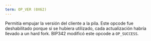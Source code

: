 ```yaml
---
term: OP_VER (0X62)
---
```


Permitía empujar la versión del cliente a la pila. Este opcode fue deshabilitado porque si se hubiera utilizado, cada actualización habría llevado a un hard fork. BIP342 modificó este opcode a `OP_SUCCESS`.